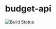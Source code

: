 # budget-api
[![Build Status](https://travis-ci.com/johnchase/budget-api.svg?branch=master)](https://travis-ci.com/johnchase/budget-api)
